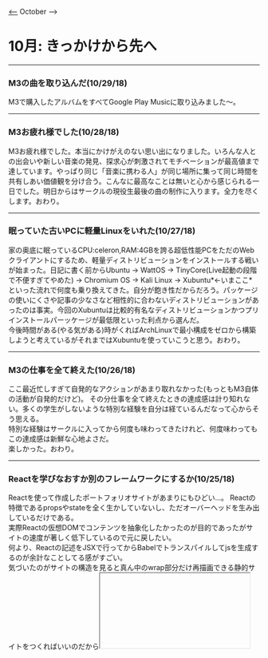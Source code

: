 [<--](./old2018/Diary092018.md) October -->
 # 10月: きっかけから先へ
---
### M3の曲を取り込んだ(10/29/18)
M3で購入したアルバムをすべてGoogle Play Musicに取り込みました～。

---
### M3お疲れ様でした(10/28/18)
M3お疲れ様でした。本当にかけがえのない思い出になりました。いろんな人との出会いや新しい音楽の発見、探求心が刺激されてモチベーションが最高値まで達しています。やっぱり同じ「音楽に携わる人」が同じ場所に集って同じ時間を共有しあい価値観を分け合う。こんなに最高なことは無いと心から感じられる一日でした。明日からはサークルの現役生最後の曲の制作に入ります。全力を尽くします。おわり。

---
### 眠っていた古いPCに軽量Linuxをいれた(10/27/18)
家の奥底に眠っているCPU:celeron,RAM:4GBを誇る超低性能PCをただのWebクライアントにするため、軽量ディストリビューションをインストールする戦いが始まった。日記に書く前からUbuntu -> WattOS -> TinyCore(Live起動の段階で不便すぎてやめた) -> Chromium OS -> Kali Linux -> Xubuntu*<-いまここ*  
といった流れで何度も乗り換えてきた。自分が飽き性だからだろう。パッケージの使いにくさや記事の少なさなど相性的に合わないディストリビューションがあったのは事実。今回のXubuntuは比較的有名なディストリビューションかつプリインストールパーッケージが最低限といった利点から選んだ。  
今後時間がある(やる気がある)時がくればArchLinuxで最小構成をゼロから構築しようと考えているがそれまではXubuntuを使っていこうと思う。おわり。

---
### M3の仕事を全て終えた(10/26/18)
ここ最近忙しすぎて自発的なアクションがあまり取れなかった(もっともM3自体の活動が自発的だけど)。
その分仕事を全て終えたときの達成感は計り知れない。多くの学生がしないような特別な経験を自分は経ているんだなって心からそう思える。  
特別な経験はサークルに入ってから何度も味わってきたけれど、何度味わってもこの達成感は新鮮な心地よさだ。  
楽しかった。おわり。

---
### Reactを学びなおすか別のフレームワークにするか(10/25/18)
Reactを使って作成したポートフォリオサイトがあまりにもひどい...。 
Reactの特徴であるpropsやstateを全く生かしていないし、ただオーバーヘッドを生み出しているだけである。  
実際Reactの仮想DOMでコンテンツを抽象化したかったのが目的であったがサイトの速度が著しく低下しているので元に戻したい。  
何より、Reactの記述をJSXで行ってからBabelでトランスパイルしてjsを生成するのが余計なことしてる感がすごい。  
気づいたのがサイトの構造を見ると真ん中のwrap部分だけ再描画できる静的サイトをつくればいいのだから<iframe>タグでwrap部分を隔離して、jQueryとかで部分的再描画をするよう制御すればいいだけということだ。Reactの利点をいかすまでのフロントエンド側の実装はそこまで必要とされていない。
設計段階でもっと考えておけばよかったと全体を通して後悔しています。  
JavaScriptのライブラリをもっと吟味して改装していこうかなと思っている所存ですね。おわり。

---
### SoundCloud-API叩くときのクラッカーしてる感がすごくてテンション上がった(10/24/18)  
サイトの制作をしているときにSoundCloudのAPIを組み込む機会があったのでいろいろいじっていたが、その中の指定するオプション内にpro機能限定のものがいくつかあり、広告みたいなのも付くため、いやだなぁと思っていた。しかし、オプションを指定した後に生成されたiframeタグを眺めていると、指定したオプションが「APIのパラメータ」として記述されていることに気づいた。そこで公式のAPIドキュメントにこのiframe内のパラメータを検索にかけたらパラメータの仕様書に引っ掛かったのだ。面白くてニヤけてしまった。デベロッパーを選定してるのか...。情弱は金払えってか...笑。そうウキウキした気分で仕様書に目を通して広告みたいなのを消すオプションをはじめとした邪魔なものを消すオプションたちをパラメータで指定していき、ちゃんと反映された。  
なんかグレーな事したのかななんてクラッカーな気分に浸りながらサイトを完成させたのであった。おわり。

---
### Gitlabもちゃんと活用したい(10/23/18)
最近、GitHubの芝を耕すことが目的になりがちで、Gitlabのリポジトリが何も使いこなせていないことに気づいた。  
せっかくGitlab PagesっていうPaaS(herokuみたいな?)が提供されていることだし、何か新しいサイトを立ち上げたいなぁって思ったりしてる。  
でも[公式サイト](https://superconsole.work)の付け足しとかもしっかりしたいし、どっちつかずな状態になっている。  
てかなんで今日バイト入れちゃったんだろう後悔しかしてない。だっる。おわり。

---
### Google Developer Toolがすごい(10/22/18)
#### Google Developer Toolがすごい!!! 
今日1日技術書典で買ったGDTの本を読みながらWeb開発をしてそう感じた。特に「Elements」タブ(機能)の豊富さと便利さだ。Inspectツールで目的の要素をピックアップして、右側に表示されたプロパティを編集するとリアルタイムで表示結果に反映されるのでスムーズに開発が進められる。今までは何回も「編集->保存->リロード」を繰り返していたため、要素の位置や大きさを細かく調整する時間が確保できなかったが、それが嘘だったかのようにスムーズにレイアウトの微調整ができる！  
むしろ今までのやり方がひどすぎた。Web開発はこうあるべきなんだ。もう戻ることなんてできない。**Google Developer Toolが開発環境だ!!!**  
  
昔はパソコンでの表示とスマホの表示を区別するのでいっぱいだったが、GDTでの開発を通してからiPhone 5/SE/6/7/8/Plusシリーズ, 比較的古い(解像度が低い)スマホ, ノートPC~FHDのPCなど細かいデバイスに応じたレイアウトの変更が短時間で可能になった(デバッグの効率化の恩恵もある)。  

余談: 副作用として、CSSをいじりすぎて化け物みたいなコードと化してしまった。CSSの自動リファクタリングツールとかあったら使いたいな...おわり。


---
### 試験を終えて(10/21/18)
無事に試験を終えました。朝の倦怠感が重くのしかかってきて試験会場にたどり着くのが最大の難関でした。午前2, 午後12と試験時間はとても長かったのですが、終わった後の解放感は心地よかった笑  
さて、IPA公式から午前の解答が公開されたのですが、  
答え合わせの結果、、、  
  
**21**/25問 =   
#### 結果: 84点 合格！！  
でしたね。昨日とは手の平を返す用に午前突破を喜ぶのでした。おわり。

---
### 明日はネスペの試験(10/20/18)
実感がない。全く勉強していない。前から思っていたのがIPAの国家資格に時間を割きたくないという感情が湧き上がってきていることだ。試験勉強をする時間をもっと有効なことに使いたいと言っていた友人の考えに今更ながら賛成してしまう。  
マスタリングTCP/IPシリーズを読むのは楽しいけどネスペは覚える内容が多すぎて追いつかない、自分の無知さに劣等感を抱くことがこう考えてしまう要因なのかなって。  
  
ここで資格を取ることについて整理してみる。  
  
IPA資格を取るメリット:  
 - 履歴書に書ける
 - 情報系以外でも知っている人が多く、有名な資格なので自慢できる(レベルによるが) -> Twitterでセスペの合格報告をしたら史上最高レベルのリアクションがあったのですごいことではあるのかな？って思ったりした。
 - 情報系なら学校で勉強している内容がちゃんと身についていることの証明にもなる。
 - 単純に合格した時の喜びと優越感が気持ちいい(セスペ合格の時は余韻が二週間くらい続いた)
 - うまくいかない時に励ますことができる(俺はこの資格を持ってるからそのくらいの技術や知識はあるはずだ...)
 - 専門的な内容を扱う場面(IT系のインターン, 勉強会, 講義など)
 - 学校の授業で有用な授業と無意味な授業が区別できるようになる(感覚が研ぎ澄まされる?)
 
IPA資格を取るデメリット:  
 - 大事な時間が勉強によってなくなる
 - 受験料
 - 内容が抽象的すぎて持っていても使えない知識が多く、手に職を付けるといった面では役に立たない  
  
ざっとこんな感じになった。ここで気づいたことはデメリットは資格を取った以降の自分によってほとんど(受験料以外)拭いされることである。  
IPAの資格で抽象的に得た知識からワンステップ踏めば実務に則した内容だって理解できるし、それによって失った時間が無駄じゃなくなるのも確かだ。  
資格を自分のメッキ塗装のために取るのではなく自己啓発,セレンディピティーのトリガーたるものとして体系的な知識を得るよう目的を変えてそれに沿った姿勢を意識的に行えばいい話だと自分は考える。  
ところで実務に沿った知識が得られるベンダー資格というのがあるけど、正直あれは受験料が高いし、学習するための環境とかを考えれば容易に手が出せるような資格ではない。  
それにこの意見は個人の見解だが、取ったところで内容が(IPAとは逆に)具体的すぎて体系的に学んでそこから自分の好きな分野を極めていく姿勢の自分には興味が湧かない。  

自分の主観を羅列しただけになったがこれは記事じゃなくて日記だから許してください。明日のネスペ試験全然勉強しないのはなんでかなーって考えてたら、最近サークル活動やらで曲制作にハマっていたり勉強会に参加してそっち方面に集中した時期があったり、充実していて本腰が入らなかったのかなと結論づけますね。ただの言い訳です。  
明日の試験は今持てる知識や経験がどのくらい通用するか確かめるものになりそう。全力を尽くします。おわり。

---
### 曲作るの難しい(10/19/18)
曲って作るのが難しいと今までに幾度となく感じてきました。今日は具体的にどこが難しいのか整理しようと思います。自分用(いつもだけど)  
  
##### 問題点:  
 - 音が細い, しょぼい, 音の迫力が出ない  
 - ミックスが難しい, 音同士の干渉が起こり住み分けができない
 - 完成品をプロの楽曲と比べると強い劣等感を抱いてしまう  
  
主にこれらですね。たぶん一般DTMerの悩みと被るのかなぁなんて思ったり。  
そこで考えたのが以下、  
##### 自分なりの解決策(試験中):
 - ~~音が細い, しょぼい, 音の迫力が出ない~~ -> OTTでどうにかする, 音量の大小を考慮する, コンプのアタックリリースを見直す  
 - ~~ミックスが難しい, 音同士の干渉が起こり住み分けができない~~ -> マスター出力をモノラルにしてからEQによる住み分けを行う。そしてステレオにしてパンニングやS/M処理を行って住み分けをさせる。パンニングはしっかりと、S/M処理はOzone Imagerを使って行う。   
 - ~~完成品をプロの楽曲と比べると強い劣等感を抱いてしまう~~ -> プロの曲を解析する。マスタリングのやり方や音のバランス, 楽器ごとの左右の広がり具合などを可能な限りで真似する。また、ジャンルごとに解析する参考曲を用意して多彩なミックス,マスタリングができるようにする。  

こうあるべきなんだ。まとめた。あとは実行するだけ。頑張ります。おわり。

---
### CEATEC ~ 量子コンピュータ勉強会(10/18/18)
今日は1日何かと忙しかった〜〜  
でも楽しかった。
午前中は講義、午後5時までCEATECでいろんな企業をまわった後に表参道まで行き量子コンピュータの勉強会という流れで、動きっぱなし。  
余韻に強く浸っているときは大体内容が薄くなるよね。  
  
詳細(CEATEC):  
 - 様々な企業が独自の最先端技術を披露し合うイベント。名だたる企業からダークホースなところまであるので見ごたえ抜群だった。  
 - ノベルティーが多くて嬉しかった。  
 - 残念なのはコミュ障を発揮してしまい企業の人に思うように話しかけられなかったことだった。  
 
詳細(量子コンピュータ勉強会):  
 - 予習はしたものの途中から何いってるのかわからなかった。  
 - ただ、Googleが古典ビット用のゲートを量子ゲートに変える [OpenFermion](https://github.com/quantumlib/OpenFermion) があることを知れた。  
 - 他にも主催企業の強みとなるサービス(Python3ライブラリ)やIBM, D-wave関連のPaaSに関する情報を知れた。  
 - 登壇者が強い人で聞いていてモチベが上がった(ただ分野が分野だけに取り組むのに勇気がいる?)
  
所感:  
 足が痛い。おわり。


---
### ダイエット途中報告(10/17/18)
こっそりと8月の下旬からダイエットを始めていたのですが、体重が4kg減ったので今までのダイエット方法とどれが自分に効果があったのかをまとめて次に活かしていこうかと思います。  

##### 0.実行したダイエット  
 - 寝る前ダイエット(筋トレ, ストレッチ)  
 - 朝食後ダイエット(筋トレ, 有酸素運動)  
 - 糖質制限(昼と夜)  
    
##### 1.寝る前ダイエット  
 - 正直一番効果が無かったと感じた。特にバイト終わりやイベントなどで疲れ切ったときに無理に運動しても余計に栄養が必要になって太ったり、生活に支障を及ぼしかねないほどに体力を消耗したり散々な結果になった。  
 - しかし、余裕があるときは楽しかったので筋トレはやめてストレッチだけにしようと思う。ただそれはダイエットとは違う趣旨になるので「寝る前ダイエット」はやめることになる。    
   
##### 2.朝食後ダイエット  
 - 一番長く続いているダイエット。朝は体を動かさないと怠い感じが抜けないので最高の運動になる。朝食前だと朝食をがっつり食べてしまって逆効果らしいので朝食後に行っているが苦しさを感じなくて続けやすい。無理がないダイエットが最高だと思う。しかし、なかなか痩せないのが現実。そこで最終手段として三つめが本領を発揮した。    

##### 3.糖質制限(昼と夜)
 - ダイエットは続けることが何よりも大事。そのためにはモチベを保つことが必要になる。モチベを保つには体重減という結果がものをいう。正直体重より見た目の変化が大事だが今の日本は体重がすべてみたいなゴミに等しい文化があるので(これは言い訳。自分はダイエット前の体重が77kg。現実を見なきゃいけない)、体重減に結びつきやすい糖質制限を昼と夜に行っている。朝ご飯はがっつり食べないと一日の生活に支障をきたす体質なので行わない。昼はサラダチキンかチョコレート(空腹を満たす効果があるだけで糖質制限ではないけど一応)のどちらかに抑え、夜はなるべく糖質の多いラーメンやご飯を避けるよう心掛けている。
 
##### 4.結果
 - 最初にも載せたが、Avg:77kg(Max:79kg) - Avg:73kgの減量に成功。目標は69kgまで減量してそれを維持していくこと。しかし、無理しすぎは良くないので休日にはラーメンとかを食べたりしてメンタルを維持している。この調子で頑張るぞ！おわり
 
---
### PaaSの勉強会に参加した(10/16/18)
東京駅の近くで開催されていたpaasjpっていう勉強会に参加してきました。  
会場に入った途端おじさんしかいなくて明らかに来る場所間違えた感を抱きながら持ち前のメンタルを保ちつつ平然と座っていたのですが、本当におっさんしかいなくて帰りたくなりました...。  
しかし、講義が始まってからのPaaSの話は意外と簡単で身近な内容から入っていったのですんなりと理解でき、PaaSの動向を掴めたのかなと思います。  
以下内容をざっくりとまとめる(こういうの久しぶりでは？笑)  

Session.1「HelmとService Brokerで始める検証用環境自動構築」  
    ・Helmとは・・・複数のコンテナを管理するKubernetestのパッケージマネージャ(Ubuntuでいうapt)  
    　-> 簡単なコマンド($helm install)でk8s上にデプロイができる。  
    ・Service Broker・・・AWS等の外部サービスとの連携を行う仲介役にあたる仕組み  
    ・ Helmのメリット・・・検証用環境を共有すると生じる"待ち"や"競合"などの問題を解決する  
    　-> 自分の環境で簡単に検証用環境が構築できるようになる。  
    ・Service Brokerのメリット・・・外部サービスのプロビジョニングを統合されたインターフェースで利用可能になる、インターフェース間が疎結合になる  
     => Helm + Service Brokerでクラウドリソースを用いた検証用環境が自動で構築できるようになる(しかも独立に)  

Session.2「Cloud Native Buildpacksで面倒なコンテナイメージの作成を自動化する」  
　・従来のDockerイメージの作成・・・Dockerfileをポチポチ打ち込んでビルド -> 手間がかかる  
    ・HerokuやCloud FoundryはpushされたリソースからPaaS上で動作可能なコンテナを生成し、実行する"Build Pack"という仕組みを持っている  
    ・この技術をDockerイメージ生成に応用させたのが"Cloud Native Buildpacks"というサービス
    　-> pushされたリソースをもとにDockerイメージを作成、提供する  
        -> packコマンドで多彩な言語を自動判定して実行環境を構築する機能も(複合するアプリの対応もしている)  

はい。すごい技術を知ることができました。このセッションの中で実務中に生じた課題やその解決プロセスを述べていたりしてとても濃い内容のお話が聞けたと思います。この勉強会は人気の勉強会で平日の夜なのに70人近く参加する規模なので期待値も高かったのですがそれを超えるくらいの内容だったので次回も参加できたらなと思います！おわり

---
### GitHub Pagesをカスタムドメイン化した(10/15/18)
以前に superconsole.work というドメインを購入してネームサーバ(Cloudflare)に登録したのですが、なかなか反映されないなーなんて思っていて、原因究明したら単純にAレコードの設定がミスってたらしいです(GitHubPagesは二つのIPアドレスを登録する必要があった)。  
凡ミスというか仕様に目を通さなかった自分が悪いのですが設定しなおしたら無事に動きました(ただ、ネームサーバが無料枠なので時々522が発生するっぽい？)。  
SSL証明書も発行してHTTPS化も終わらせたのでよかったなと思いますねー。  
ちなみに取得したドメインは初回69円で更新料999円(/年)なので安いなーって今の時代すごいよね。  
いずれはネームサーバもちゃんとしたのに変えたいですね...。  
※追記:CloudFlareが522エラーを返す頻度があまりにも高いためネームサーバーを移行している最中です。  
おわり

---
### DTM x Multi 合同企画2018秋を通して(10/14/18)
今日が制作した作品の発表会でした。  
計30組近くに及ぶグループはどこもクオリティが高くてとてもいい刺激になりました。  
自分のペアはイラスト担当がなんと歌を歌ってくれるという話になり、DTM班としては珍しいボーカル付きの曲を発表したのですがなかなか好評でよかったです。  
打ち上げのロゼがとても身に染みたのでいい日だったなぁなんて笑  
今は余韻に浸っています。おわり。最近雑だけどこんなんでいいかな。おわり。  

---
### 四つ打ちの曲ができた(10/13/18)
二か月くらい前からゆっっｋくりと作っていた歌モノが今さっきようやく完成しました。　　
明日が公開日なので、それに合わせて最終調整をしていてつらかったです。　　
いやー人生初のポップスですよ。慣れないミックスと音作りでなかなか先にすすまないこともあったけど頑張ったかいがあった。　　
本当に心からそう思える曲になりました。　　
よし！おわり。

---
### めちゃ忙しいごめんよ自分(10/11,12/18)  
忙しくて日記書けんかった...
死に物狂いでコミットはしてるけど、文章を書く余裕がない...
今は明後日の企画合同発表会に向けて曲を仕上げているところだ。

あと、なんか知らんけどドメイン買った。終わり。

---
### なぜエンジニアはオブジェクト志向でプログラミングするのか(10/10/18)
参考: [book](https://kamazunimarunomi.booth.pm/items/666660) ,
[Source](http://tdak.hateblo.jp/entry/20140406/1396773476)  

技術書典で購入した本(オブジェクト志向とはなんなのかなんとなく伝えたい本)を読んで、なぜエンジニアがオブジェクト指向でプログラミングするのかがわかった気がするので、記したいと思います。

プログラミングでの開発は、まず「解決する課題・問題」を洗い出し、それをもとにソリューションを「設計」し、それを「実装」することですすんでいきます。  そこで、構造化言語(オブジェクト志向が使えない言語)で実装するとどのようなデメリットが生じるでしょうか。
コードの複雑化、それに伴うチーム開発でのメンバーの負担増加、設計の構造が無視される可能性...などさまざまです。

結論から言うと、主に設計~実装間でのプロセスに対して, またチーム開発における重要なメリットがあるためにオブジェクト志向は使われています。

オブジェクト指向とは、オブジェクト(対象, 目的, 振る舞い...これらを持つ同系統の存在/事象を一括りにした概念)をプログラミングに取り入れるための考えです。クラス(概念)とインスタンス(実体), 振る舞い(メソッド)やプロパティ(状態)から構成されるいくつかのオブジェクトが相互に作用しあうことで一つのシステムを成していて、設計における各物体, 状態, 作用などの現実的な関係性を崩すことなく誠実(ここではコードからこれらの設計が想像可能であることを指す)に実現できるというメリットがあり、これがプログラミング開発において生じた上記の問題を解決する手段になりうるです。

また、オブジェクトはいくつかの似たような問題を集約したり、大きい問題を似たような小さい問題に分割することが可能でチーム開発をするうえでの役割分担あるいは各オブジェクトの責任を明確にできます。デバッグも容易になりますね。

この理由がなぜエンジニアはオブジェクト志向でプログラミングするのかに対する答えになると思いました。

本の内容をわかりにくくしただけですが、アウトプットすることで自己を満たすのがこの日記の役割なのでいいでしょう(適当かつ無責任)
おわり

---
### Node.jsとNuxt.js, Next.jsについて(10/09/18)  
突然ですが、昨日の技術書店にて「Nuxt.js, Next.js」という二つのフレームワークが熱いことを知り、今まで名前すら聞いたことが無かった自分を蔑みながら調べようと思ったわけです。

まずはざっと概要
 Nuxt.js:
  ・「Vue.js」でサーバサイドのレンダリング(SSR)を実現するためのフレームワーク

 Next.js:
  ・「React」でサーバサイドのレンダリング(SSR)を実現するためのフレームワーク

Nuxt.jsもNext.jsも言語はJavaScript(当然)なのでNode.js(npm)から構築されている。
今のご時世JavaScriptを生のまま使う機会が減ったので勢いに任せてこういったイケイケなフレームワークに乗り換える必要があるのかなと思ったりします。
Vue.jsはまだ触れたことが無いので使うとしたらReact側(Next.js)になります。
現在制作中のポーカーゲームの進捗が2%くらいなので乗り換えるなら今のうちですよね...
好奇心・探求心がとても沸いているのでどうしようかバイトしながら悩むことにします。おわり

---
### 技術書典に行ってきた(10/08/18)  
今日は池袋サンシャインシティにて技術書典がありました。  
このイベント自体は今回で5回目になるのですが  
**自分は人生初でした!!貴重な経験になりました**  

所感ですが、まず人の多さに圧倒されましたね。自分が定期的に参加してる「* M3 同人即売会 * 」とはまた違った類のオタクが夥しいほどに同空間上に位置していて通路が全く通れなかったり、人酔いしたりで大変でした。

そして、技術書の専門性の高さにも驚きました。本格的に実務に使えるような内容の濃い本からネタもの、実務ですら使えないような本当にマイナーな分野を深掘りした本まで個人が全力を尽くした多様性に飛んだものがズラリと並んでいて形容しがたい空間に入ってしまったなと感じました。

ところで前日に書いたい本をある程度絞って予算は2500円前後になるように計画を立てたのですが、当日は張り切りすぎてしまい4000円近くまで出費してしまいました...。~~後悔はしていません。~~

次の技術書典がすごく楽しみです(気が早い)。学校の講義と被って欲しくないので強く願いつつ余韻に浸りたいので今日はこの辺で。おわり。

---
### エスケープ内に本文書くのをやめました(10/07/18)
はい、今更なんですけど、

**「本文をエスケープするのをやめました」**  
手抜きせずにちゃんと日記書きますね...
でもなぜ今までエスケープが本文だったかというと、

1. タイトルと本文の視覚的な区別化
2. 改行のやり方がわからなかった(調べろって感じですねはい)
3. 自動折り返しが無くてスマホでもレイアウトがずれない    

これらの理由が挙げられます。  
でも、見出しのおかげで本文との区別化ができているし、スマホで確認した時に、多少崩れてもいいからページ内に収まってほしいなぁと思ったのです。

改行だって文末にスペース2個入れればいいだけだったし...  
何よりマークダウンで技術系の記事(???)書いてる人ってすごくエンジニアっぽくないですか？  
そこはどうでもいいとして、これからはちゃんとしたマークダウン記法で記事を書いてきたいと思います...。終わり

---
### GitHubの(普段使わない所の)使い方を学んだ(10/06/18)
```
この日記を含めて普段からGitHubをよく使っているけれど、
それでも使わない機能が多々あるなぁって思ってその使い方を
学ぼうと思ったわけです。

そう、
Projects, Wiki Insights <-これらですね

今まで使ったことないけど、その理由は「どういう機能かわ
からない」に集約されると思うのでこれを機会に学びます。

Project・・・
 ホワイトボードに付箋を貼る感覚でタスク管理ができる。
 洗練されたUIでかなり使いやすいのでチーム開発などにも
 使えそうな感じ。

Wiki・・・
 GitHubのリポジトリ内に公式ドキュメントを設ける時とかに
 使えそうだけど、READMEに書けるくらいのプロダクトしか
 作ったことないので当分は使い道が無さそう。

Insights・・・
 言葉の通り「洞察」、リポジトリにおける詳細情報を表示する
 機能。コミットログや日毎,コミッターごとのコミット状況など
 が可視化でき、開発の進捗等を把握する上で重要になりそう。

以上。今回はGitHubの一般的な(General)仕様よりかは
1リポジトリ内のタブ部分を理解しただけですね笑。まぁ良いでしょう
おわり。
```
---
### Node.js+Express+cURLでjsonAPIサーバを実装・検証した(10/05/18)
```
今日は、
Node.js+Express+cURLでjsonAPIサーバを実装・
検証した。index.jsがPOSTでパラメータ
(マークとナンバー)を受け取って、それをもとに、
該当するデータ(学校の課題を元に実装するため
トランプカード)のパスを返すものである。

最初はPOSTで受け取ったパラメータにアクセス
する方法がわからなかったり、JSON形式での応答
になれずに404エラーが多発したり変なところで
苦戦したが、なんとかcURLでのリクエストに答える
jsonAPIサーバが実装できた。

また、cURLでの検証のところで、cURLのオプションの
使い方に慣れなかったり、失敗の原因がcURLの
オプションとは関係がないリクエストの受信側のミス
だったり、いろいろと時間と労力をつかったので、
検証もまた大変だった。

話は変わるが、
現段階でrouteとview, app.jsなどに別れたファイルの
どこでMVCを分担して行くのかが徐々に理解できて
いるきがするので、このまま頑張っていこうと思う。

ちなみに、jsonAPIサーバの実装は学校の最終課題の
実装とは大きく外れているので直接の進捗は出ていない
ですね。
でもだんだんとNode.jsが楽しくなってきた！おわり。
```
---
### 第1回 Lecture-2「サバイバルのための殺人」を視聴した(10/04/18)
```
今日、
ハーバード白熱教室の第一回講義「殺人に正義はあるか」
のLecture-2「サバイバルのための殺人」を視聴した。

前回の講義で表面上理解した気でいた
「帰結主義者の道徳的原理」と
「無条件的道徳的原理」がお互いどのように
干渉しているかがわかった気がする。

理解する元となった今回のテーマ、
「ミニョネット号事件」(詳細は割愛)
人間は危惧している状態では、通常の動物
同様に弱いものを襲うんだなと感じた(違う)。
この事件の道徳心を考慮すると、当時は
無罪の考えを持つ人々が多かったのに対して
現在では有罪を求める派が多数になっている。
自分は当時の人々と同じ考えを持っていて、
事件時に本能的にそうせざるを得なかった当人に
対し、高尚(法律や憲法, 道徳心など)な規則で
判断するのに違和感を覚えたり？するがそれが
道徳の役割なのだろうと思った。よくわかんないね

今日は勉強会があるので、これくらいに。おわり。
```
---
### Wi-fiの仕組みを完全に理解してますか?(10/03/18)
[Source](https://www.gate02.ne.jp/column/41/)
[Source2](https://ja.wikipedia.org/wiki/Wi-Fi)
[Source3](https://www.allied-telesis.co.jp/products/list/wireless/knowl.html)
[Source4](https://tech.nikkeibp.co.jp/it/members/NBY/Security/20040410/1/)
```
*Wi-fiというか無線の仕組みかもしれない

講義中に「Wi-fiの仕組みを完全に理解してますか?」
と教授が問いかけてきた。

Wi-fiという存在が当たり前すぎて意識すらして
いなかったが、ふと問われると探求心が抑えきれ
なかったので今日はWi-fiについて初心にかえって
調べてみようと思う。

Wi-fiって何?
  -> 無線LANに関する登録商標。
     IEEE 802.11規格を使用したDevice間
     相互接続をさす名称。

すなわち無線LANの技術の一つですよってことだ。
(実際には無線LANを構築する上での標準という位置
付けであり、異なるメーカの機器同士の接続を
可能にしている。)
IEEE 802.11に準拠したLAN(ネットワーク)を無線
LANというので、Wi-fiを知るには、このIEEE 802.11
を理解することが重要だ(正直ここまでは当然な気もするが)。
ということで、ここからはIEEE 802.11を説明していく。

さて、まずIEEE 802.11は無線通信をするための規格(USBの
差し込み口とかの規格と似たような意味合い)ですが、細かく
分類することができ具体的には、
IEEE 802.11 b/a/g/n/ac/adなどに分かれ、それぞれ変調方式や
伝送帯, 伝送速度などが違います。

ここまでは規格の概要とおさらい。
大事なのはこの規格を用いて実際どのように通信を実現している
のかを整理していきます。

まず、無線=電波です。トランシーバーとかガラケーの赤外線通信
とかと全く同じ通信路です。
この電波に情報を乗せて通信をしていく。これを変調という。
イメージとしては伝えたい言葉を声にだして相手に届ける感覚と同じ。
(だとするとプロトコルは言語という感じになるのだろう...。)
そうして伝わっていくのかな...。
受信する技術とか受信した電波から情報を抽出したり、電波が混在する
空間での衝突回避やら云々やら別の講義でやったので割愛。おわり
```
---
### 曲を公開したい欲がすごい(10/02/18)
```
最近、曲が公開できていない。
しかし、夏休みの間に4~5曲作っている。
すべてイベント用の曲だったり著作権の
帰属先の関係上の問題で簡単に公開でき
ないのである。

正直、夏休みの間でものすごく曲を作る
能力が向上したと思う。
それなのに、サンクラにあがっている最新
曲は3か月も前のものなのでいい加減
新曲をあげて上書きしたい。
(いつか1年以上前の曲の全消去を行うかも?)

まぁ、今日の内に参加している外部のコンピ
にあげた曲の試聴版をサンクラにあげるので
公開したい欲も満たされるだろう...
頑張る。おわり。
```
---
### 10月の意気込みとか(10/01/18)
```
さて、10月になりましたが、暑いですね。
昨日くらいまでは寒かったのですが夏が
抜けきっていなくて微妙な気分です...。

ところで、目標である「きっかけから先へ」
ですが、9月の「日々の歴史を作る」という
目標に比べて一段階レベルが上がった気がします。
目標にレベル。なんておかしい話ですが、
9月の目標はとりあえず毎日のできごとを日記に
記して振り返るだけで全うできましたが、
10月の目標を実現するには自分から一歩すすんで
何かを極めて行くことが必要です。

ただ日記にして行くだけではダメで、自分のために
なるようなことをしてそれを今後に生かして行く
プロセスが問われます。

なので、今月は一歩先へ進む原動力を鍛えていき
たいと思います。おわり。
```
